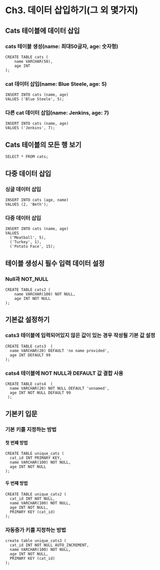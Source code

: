 # Ch3. 데이터 삽입하기(그 외 몇가지)
## Cats 테이블에 데이터 삽입
### cats 테이블 생성(name: 최대50글자, age: 숫자형)
```
CREATE TABLE cats (
    name VARCHAR(50),
    age INT
);
```
### cat 데이터 삽입(name: Blue Steele, age: 5)
```
INSERT INTO cats (name, age) 
VALUES ('Blue Steele', 5);
```

### 다른 cat 데이터 삽입(name: Jenkins, age: 7)
```
INSERT INTO cats (name, age) 
VALUES ('Jenkins', 7);
```

## Cats 테이블의 모든 행 보기
```
SELECT * FROM cats;
```

## 다중 데이터 삽입
### 싱글 데이터 삽입
```
INSERT INTO cats (age, name) 
VALUES (2, 'Beth');
```

### 다중 데이터 삽입
```
INSERT INTO cats (name, age) 
VALUES 
  ('Meatball', 5), 
  ('Turkey', 1), 
  ('Potato Face', 15);
```

## 테이블 생성시 필수 입력 데이터 설정
### Null과 NOT_NULL
```
CREATE TABLE cats2 (
    name VARCHAR(100) NOT NULL,
    age INT NOT NULL
);
```

## 기본값 설정하기
### cats3 테이블에 입력되어있지 않은 값이 있는 경우 작성될 기본 값 설정
```
CREATE TABLE cats3  (    
  name VARCHAR(20) DEFAULT 'no name provided',    
  age INT DEFAULT 99  
);
```

### cats4 테이블에 NOT NULL과 DEFAULT 값 결합 사용
```
CREATE TABLE cats4  (
  name VARCHAR(20) NOT NULL DEFAULT 'unnamed',
  age INT NOT NULL DEFAULT 99
 );
```

## 기본키 입문
### 기본 키를 지정하는 방법
#### 첫 번쨰 방법
```
CREATE TABLE unique_cats (
  cat_id INT PRIMARY KEY,
  name VARCHAR(100) NOT NULL,
  age INT NOT NULL
);
```
#### 두 번쨰 방법
```
CREATE TABLE unique_cats2 (
  cat_id INT NOT NULL,
  name VARCHAR(100) NOT NULL,
  age INT NOT NULL,
  PRIMARY KEY (cat_id)
);
```
### 자동증가 키를 지정하는 방법
```
create table unique_cats3 (
  cat_id INT NOT NULL AUTO_INCREMENT,
  name VARCHAR(100) NOT NULL,
  age INT NOT NULL,
  PRIMARY KEY (cat_id)
);
```
